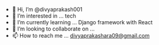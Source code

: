 - 👋 Hi, I’m @divyaprakash001
- 👀 I’m interested in ... tech
- 🌱 I’m currently learning ... Django framework with React
- 💞️ I’m looking to collaborate on ...
- 📫 How to reach me ... divyaprakashara09@gmail.com

<!---
divyaprakash001/divyaprakash001 is a ✨ special ✨ repository because its `README.md` (this file) appears on your GitHub profile.
You can click the Preview link to take a look at your changes.  
A new Project.. https://divyaprakash001.github.io/Tour_And_Travel_Website.github.io/
--->
